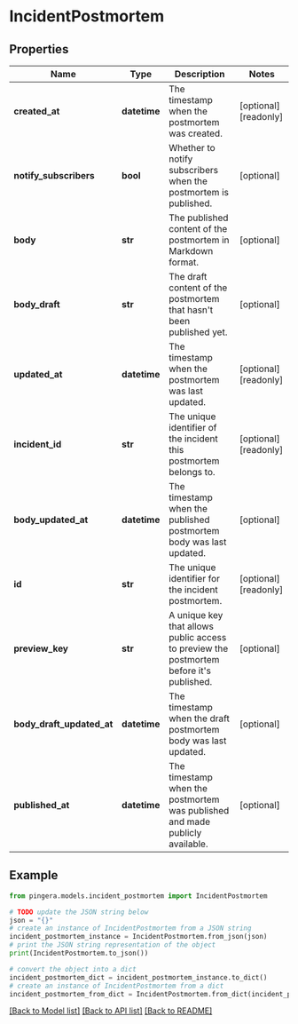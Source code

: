 # IncidentPostmortem


## Properties

Name | Type | Description | Notes
------------ | ------------- | ------------- | -------------
**created_at** | **datetime** | The timestamp when the postmortem was created. | [optional] [readonly] 
**notify_subscribers** | **bool** | Whether to notify subscribers when the postmortem is published. | [optional] 
**body** | **str** | The published content of the postmortem in Markdown format. | [optional] 
**body_draft** | **str** | The draft content of the postmortem that hasn&#39;t been published yet. | [optional] 
**updated_at** | **datetime** | The timestamp when the postmortem was last updated. | [optional] [readonly] 
**incident_id** | **str** | The unique identifier of the incident this postmortem belongs to. | [optional] [readonly] 
**body_updated_at** | **datetime** | The timestamp when the published postmortem body was last updated. | [optional] 
**id** | **str** | The unique identifier for the incident postmortem. | [optional] [readonly] 
**preview_key** | **str** | A unique key that allows public access to preview the postmortem before it&#39;s published. | [optional] 
**body_draft_updated_at** | **datetime** | The timestamp when the draft postmortem body was last updated. | [optional] 
**published_at** | **datetime** | The timestamp when the postmortem was published and made publicly available. | [optional] 

## Example

```python
from pingera.models.incident_postmortem import IncidentPostmortem

# TODO update the JSON string below
json = "{}"
# create an instance of IncidentPostmortem from a JSON string
incident_postmortem_instance = IncidentPostmortem.from_json(json)
# print the JSON string representation of the object
print(IncidentPostmortem.to_json())

# convert the object into a dict
incident_postmortem_dict = incident_postmortem_instance.to_dict()
# create an instance of IncidentPostmortem from a dict
incident_postmortem_from_dict = IncidentPostmortem.from_dict(incident_postmortem_dict)
```
[[Back to Model list]](../README.md#documentation-for-models) [[Back to API list]](../README.md#documentation-for-api-endpoints) [[Back to README]](../README.md)


